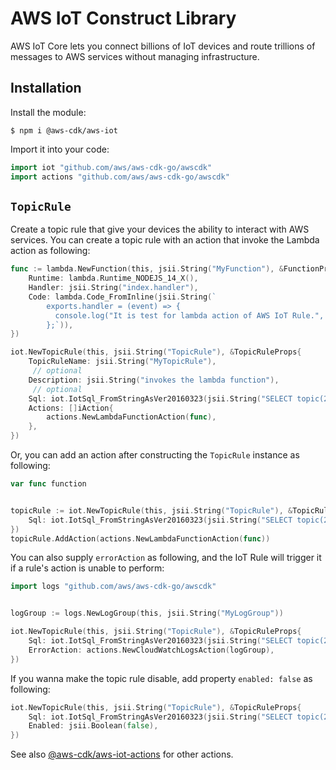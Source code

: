 # AWS IoT Construct Library

AWS IoT Core lets you connect billions of IoT devices and route trillions of
messages to AWS services without managing infrastructure.

## Installation

Install the module:

```console
$ npm i @aws-cdk/aws-iot
```

Import it into your code:

```go
import iot "github.com/aws/aws-cdk-go/awscdk"
import actions "github.com/aws/aws-cdk-go/awscdk"
```

## `TopicRule`

Create a topic rule that give your devices the ability to interact with AWS services.
You can create a topic rule with an action that invoke the Lambda action as following:

```go
func := lambda.NewFunction(this, jsii.String("MyFunction"), &FunctionProps{
	Runtime: lambda.Runtime_NODEJS_14_X(),
	Handler: jsii.String("index.handler"),
	Code: lambda.Code_FromInline(jsii.String(`
	    exports.handler = (event) => {
	      console.log("It is test for lambda action of AWS IoT Rule.", event);
	    };`)),
})

iot.NewTopicRule(this, jsii.String("TopicRule"), &TopicRuleProps{
	TopicRuleName: jsii.String("MyTopicRule"),
	 // optional
	Description: jsii.String("invokes the lambda function"),
	 // optional
	Sql: iot.IotSql_FromStringAsVer20160323(jsii.String("SELECT topic(2) as device_id, timestamp() as timestamp FROM 'device/+/data'")),
	Actions: []iAction{
		actions.NewLambdaFunctionAction(func),
	},
})
```

Or, you can add an action after constructing the `TopicRule` instance as following:

```go
var func function


topicRule := iot.NewTopicRule(this, jsii.String("TopicRule"), &TopicRuleProps{
	Sql: iot.IotSql_FromStringAsVer20160323(jsii.String("SELECT topic(2) as device_id, timestamp() as timestamp FROM 'device/+/data'")),
})
topicRule.AddAction(actions.NewLambdaFunctionAction(func))
```

You can also supply `errorAction` as following,
and the IoT Rule will trigger it if a rule's action is unable to perform:

```go
import logs "github.com/aws/aws-cdk-go/awscdk"


logGroup := logs.NewLogGroup(this, jsii.String("MyLogGroup"))

iot.NewTopicRule(this, jsii.String("TopicRule"), &TopicRuleProps{
	Sql: iot.IotSql_FromStringAsVer20160323(jsii.String("SELECT topic(2) as device_id, timestamp() as timestamp FROM 'device/+/data'")),
	ErrorAction: actions.NewCloudWatchLogsAction(logGroup),
})
```

If you wanna make the topic rule disable, add property `enabled: false` as following:

```go
iot.NewTopicRule(this, jsii.String("TopicRule"), &TopicRuleProps{
	Sql: iot.IotSql_FromStringAsVer20160323(jsii.String("SELECT topic(2) as device_id, timestamp() as timestamp FROM 'device/+/data'")),
	Enabled: jsii.Boolean(false),
})
```

See also [@aws-cdk/aws-iot-actions](https://docs.aws.amazon.com/cdk/api/latest/docs/aws-iot-actions-readme.html) for other actions.
